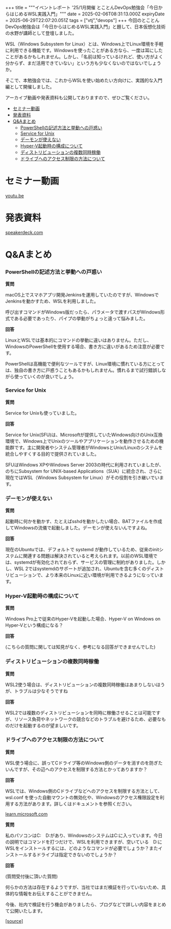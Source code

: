 +++
title = """イベントレポート '25/1月開催 とことんDevOps勉強会「今日からはじめるWSL実践入門」"""
date = 2025-02-06T08:31:13.000Z
expiryDate = 2025-06-29T22:07:20.051Z
tags = ["vtj","devops"]
+++
今回のとことんDevOps勉強会は「今日からはじめるWSL実践入門」と題して、日本仮想化技術の水野が講師として登壇しました。

WSL（Windows Subsystem for Linux）とは、Windows上でLinux環境を手軽に利用できる機能です。Windowsを使ったことがある方なら、一度は耳にしたことがあるかもしれません。しかし、「名前は知っているけれど、使い方がよく分からず、まだ活用できていない」という方も少なくないのではないでしょうか。

そこで、本勉強会では、これからWSLを使い始めたい方向けに、実践的な入門編として開催しました。

アーカイブ動画や発表資料も公開しておりますので、ぜひご覧ください。

*   [セミナー動画](#セミナー動画)
*   [発表資料](#発表資料)
*   [Q&Aまとめ](#QAまとめ)
    *   [PowerShellの記述方法と挙動への戸惑い](#PowerShellの記述方法と挙動への戸惑い)
    *   [Service for Unix](#Service-for-Unix)
    *   [デーモンが使えない](#デーモンが使えない)
    *   [Hyper-V起動時の構成について](#Hyper-V起動時の構成について)
    *   [ディストリビューションの複数同時稼働](#ディストリビューションの複数同時稼働)
    *   [ドライブへのアクセス制限の方法について](#ドライブへのアクセス制限の方法について)

セミナー動画
======

[youtu.be](https://youtu.be/gZqQ7DC0_hw)

発表資料
====

[speakerdeck.com](https://speakerdeck.com/devops_vtj/jin-ri-karahazimeruwslshi-jian-ru-men)

Q&Aまとめ
======

### PowerShellの記述方法と挙動への戸惑い

**質問**

macOS上でスマホアプリ開発Jenkinsを運用していたのですが、WindowsでJenkinsを動かすため、WSLを利用しました。

呼び出すコマンドがWindows版だったら、パラメータで渡すパスがWindows形式である必要であったり、パイプの挙動がちょっと違って悩みました。

**回答**

LinuxとWSLでは基本的にコマンドの挙動に違いはありません。ただし、WindowsのPowerShellを使用する場合、書き方に違いがあるため注意が必要です。

PowerShellは高機能で便利なツールですが、Linux環境に慣れている方にとっては、独自の書き方に戸惑うこともあるかもしれません。慣れるまで試行錯誤しながら使っていくのが良いでしょう。

### Service for Unix

**質問**

Service for Unixも使っていました。

**回答**

Service for Unix(SFU)は、Microsoftが提供していたWindows向けのUnix互換環境で、Windows上でUnixのツールやアプリケーションを動作させるための機能群です。主に開発者やシステム管理者がWindowsとUnix/Linuxのシステムを統合しやすくする目的で提供されていました。

SFUはWindows XPやWindows Server 2003の時代に利用されていましたが、のちにSubsystem for UNIX-based Applications（SUA）に統合され、さらに現在ではWSL（Windows Subsystem for Linux）がその役割を引き継いでいます。

### デーモンが使えない

**質問**

起動時に何かを動かす、たとえばsshdを動かしたい場合、BATファイルを作成してWindowsの流儀で起動しました。デーモンが使えないんですよね。

**回答**

現在のUbuntuでは、デフォルトで systemd が動作しているため、従来のinitシステムに関連する問題は解決されていると考えられます。以前のWSL環境では、systemdが有効化されておらず、サービスの管理に制約がありました。しかし、WSL 2ではsystemdのサポートが追加され、Ubuntuを含む多くのディストリビューションで、より本来のLinuxに近い環境が利用できるようになっています。

### Hyper-V起動時の構成について

**質問**

Windows Pro上で従来のHyper-Vを起動した場合、Hyper-V on Windows on Hyper-Vという構成になる？

**回答**

(こちらの質問に関しては知見がなく、参考になる回答ができませんでした)

### ディストリビューションの複数同時稼働

**質問**

WSL2使う場合は、ディストリビューションの複数同時稼働はあまりしないほうが、トラブルは少なそうですね

**回答**

WSL2では複数のディストリビューションを同時に稼働させることは可能ですが、リソース負荷やネットワークの競合などのトラブルを避けるため、必要なものだけを起動するのが望ましいです。

### ドライブへのアクセス制限の方法について

**質問**

WSL使う場合に、誤ってCドライブ等のWindows側のデータを消すのを防ぎたいんですが、その辺へのアクセスを制限する方法とかってありますか？

**回答**

WSLでは、Windows側のCドライブなどへのアクセスを制限する方法として、wsl.conf を使った自動マウントの無効化や、Windowsのアクセス権限設定を利用する方法があります。詳しくはドキュメントを参照ください。

[learn.microsoft.com](https://learn.microsoft.com/ja-jp/windows/wsl/file-permissions?utm_source=chatgpt.com)

**質問**

私のパソコンはC:　D:があり、WindowsのシステムはC:に入っています。今日の説明ではコマンドを打つだけで、WSLを利用できますが、空いている　D:にWSLをインストールするには、どのようなコマンドが必要でしょうか？またインストールするドライブは指定できないのでしょうか？

**回答**

(質問受付後に頂いた質問)

何らかの方法は存在するようですが、当社ではまだ検証を行っていないため、具体的な情報をお伝えすることができません。

今後、社内で検証を行う機会がありましたら、ブログなどで詳しい内容をまとめて公開いたします。

[[source]](https://devops-blog.virtualtech.jp/entry/20250206/1738830673)
